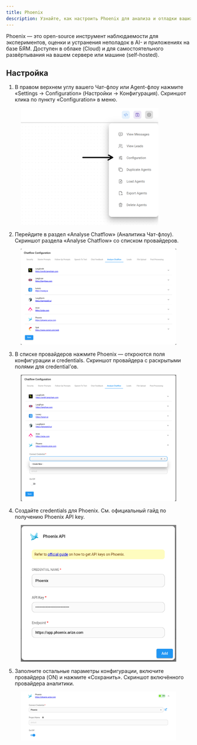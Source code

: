```yaml
---
title: Phoenix
description: Узнайте, как настроить Phoenix для анализа и отладки ваших Чат-флоу и Agent-флоу.
---
```



Phoenix — это open-source инструмент наблюдаемости для экспериментов, оценки и устранения неполадок в AI- и приложениях на базе БЯМ. Доступен в облаке (Cloud) и для самостоятельного развёртывания на вашем сервере или машине (self-hosted).


## Настройка

1. В правом верхнем углу вашего Чат-флоу или Agent-флоу нажмите «Settings → Configuration» (Настройки → Конфигурация).
 Скриншот клика по пункту «Configuration» в меню.

<figure><img src="/assets/analytic-1.webp" alt="Screenshot of user clicking in the configuration menu" width="375"><figcaption></figcaption></figure>

2. Перейдите в раздел «Analyse Chatflow» (Аналитика Чат-флоу).
 Скриншот раздела «Analyse Chatflow» со списком провайдеров.

<figure><img src="/assets/analytic-2.png" alt="Screenshot of the Analyse Chatflow section with the different Analytics providers"><figcaption></figcaption></figure>

3. В списке провайдеров нажмите Phoenix — откроются поля конфигурации и credentials.
 Скриншот провайдера с раскрытыми полями для credential’ов.

<figure><img src="/assets/phoenix/phoenix-1.png" alt="Screenshot of an analytics provider with credentials fields expanded"><figcaption></figcaption></figure>

4. Создайте credentials для Phoenix. См. официальный гайд по получению Phoenix API key.


<figure><img src="/assets/phoenix/phoenix-2.png" alt="Screenshot of analytics providers enabled"><figcaption></figcaption></figure>

5. Заполните остальные параметры конфигурации, включите провайдера (ON) и нажмите «Сохранить».
 Скриншот включённого провайдера аналитики.

<figure><img src="/assets/phoenix/phoenix-3.png" alt="Screenshot of analytics providers enabled"><figcaption></figcaption></figure>